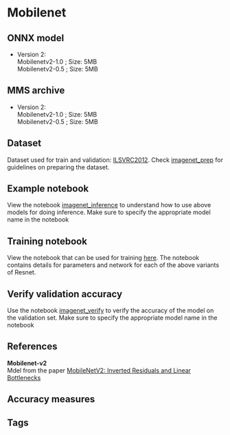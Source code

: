 # Mobilenet
## ONNX model
* Version 2:   
 Mobilenetv2-1.0 ; Size: 5MB  
 Mobilenetv2-0.5 ; Size: 5MB
 

## MMS archive
* Version 2:   
 Mobilenetv2-1.0 ; Size: 5MB  
 Mobilenetv2-0.5 ; Size: 5MB
 
## Dataset
Dataset used for train and validation: [ILSVRC2012](http://www.image-net.org/challenges/LSVRC/2012/). Check [imagenet_prep](../imagenet_prep.md) for guidelines on preparing the dataset. 
## Example notebook
View the notebook [imagenet_inference](../imagenet_inference.ipynb) to understand how to use above models for doing inference. Make sure to specify the appropriate model name in the notebook
## Training notebook
View the notebook that can be used for training [here](train_mobilenet.ipynb). The notebook contains details for 
parameters and network for each of the above variants of Resnet.
## Verify validation accuracy
Use the notebook [imagenet_verify](../imagenet_verify.ipynb) to verify the accuracy of the model on the validation set. Make sure to specify the appropriate model name in the notebook
## References
**Mobilenet-v2**  
Mdel from the paper [MobileNetV2: Inverted Residuals and Linear Bottlenecks](https://arxiv.org/abs/1801.04381)  
 
 
 
## Accuracy measures
## Tags
